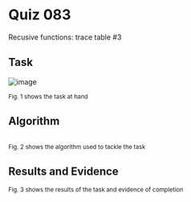# Quiz 083
Recusive functions: trace table #3
## Task
![image](https://github.com/user-attachments/assets/296bd211-e047-428f-81c6-e8c157f78bcc)

<sub>Fig. 1 shows the task at hand</sub>

## Algorithm
```.py

```
<sub>Fig. 2 shows the algorithm used to tackle the task</sub>

## Results and Evidence

<sub>Fig. 3 shows the results of the task and evidence of completion</sub>
